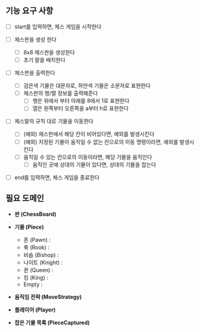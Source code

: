 ## 기능 요구 사항
- [ ] start를 입력하면, 체스 게임을 시작한다

- [ ] 체스판을 생성 한다
    - [ ] 8x8 체스판을 생성한다
    - [ ] 초기 말을 배치한다

- [ ] 체스판을 출력한다
    - [ ] 검은색 기물은 대문자로, 하얀색 기물은 소문자로 표현한다
    - [ ] 체스판의 행/렬 정보를 출력해준다
        - [ ] 행은 위에서 부터 아래를 8에서 1로 표현한다
        - [ ] 열은 왼쪽부터 오른쪽을 a부터 h로 표현한다

- [ ] 체스말의 규칙 대로 기물을 이동한다
    - [ ] (예외) 체스판에서 해당 칸이 비어있다면, 예외를 발생시킨다
    - [ ] (예외) 지정된 기물이 움직일 수 없는 칸으로의 이동 명령이라면, 예외를 발생시킨다
    - [ ] 움직일 수 있는 칸으로의 이동이라면, 해당 기물을 움직인다
        - [ ] 움직인 곳에 상대의 기물이 있다면, 상대의 기물을 잡는다

- [ ] end를 입력하면, 체스 게임을 종료한다

## 필요 도메인
- __판 (ChessBoard)__

- __기물 (Piece)__
    - 폰 (Pawn) :
    - 룩 (Rook) :
    - 비숍 (Bishop) :
    - 나이트 (Knight) :
    - 퀸 (Queen) :
    - 킹 (King) :
    - Empty : 

- __움직임 전략 (MoveStrategy)__

- __플레이어 (Player)__

- __잡은 기물 목록 (PieceCaptured)__
